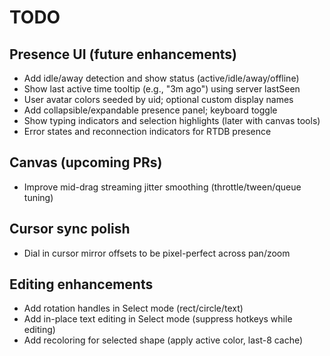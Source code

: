 # TODO

## Presence UI (future enhancements)
- Add idle/away detection and show status (active/idle/away/offline)
- Show last active time tooltip (e.g., "3m ago") using server lastSeen
- User avatar colors seeded by uid; optional custom display names
- Add collapsible/expandable presence panel; keyboard toggle
- Show typing indicators and selection highlights (later with canvas tools)
- Error states and reconnection indicators for RTDB presence

## Canvas (upcoming PRs)
- Improve mid-drag streaming jitter smoothing (throttle/tween/queue tuning)

## Cursor sync polish
- Dial in cursor mirror offsets to be pixel-perfect across pan/zoom

## Editing enhancements
- Add rotation handles in Select mode (rect/circle/text)
- Add in-place text editing in Select mode (suppress hotkeys while editing)
- Add recoloring for selected shape (apply active color, last-8 cache)
